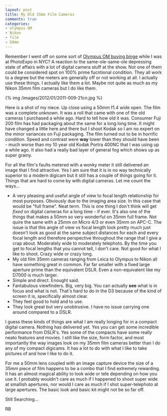 ```yaml
---
layout: post
title: My Old 35mm Film Cameras
comments: true
categories:
- olympus OM
- Nikon
- film
- 50mm
---
```

Remember I went off on some sort of [Olympus OM buying binge](http://photo.rwboyer.com/2011/11/03/photoplus-gear-follow-up/) while I was at PhotoExpo in NYC? A reaction to the same-ole-same-ole depressing state of affairs with a lot of digital camera stuff at the show. Not one of them could be considered spot on 100% prime fucntional condition. They all work to a degree but the meters are generally off or not working at all. I actually use these things. I actually like them a lot. Maybe not quite as much as my Nikon 35mm film cameras but I do like them.

{% img /images/2012/01/2011-009-21cn.jpg %}

<!--more-->

Here is a shot of my niece. Up close using a 50mm f1.4 wide open. The film was a complete unknown. It was a roll that came with one of the old cameras I purchased a while ago. Hard to tell how old it was. Consumer Fuji 200 film has had packaging about the same for a long long time. It might have changed a little here and there but I shoot Kodak so I am no expert on the minor variances on Fuji packaging. The film turned out to be in horrific condition. Speed and contrast were **way** lower than they should have been - much worse than my 10 year old Kodak Portra 400NC that I was using up a while ago. It also had a really bad layer of general fog which shows up as super grainy.

For all the film's faults metered with a wonky meter it still delivered an image that I find attractive. Yes I am sure that it is in no way technically superior to a modern digicam but it still has a couple of things going for it. Things that are hard to come by with digital cameras. Let me count the ways… 

* A very pleasing and useful angle of view to focal length relationship for most purposes. Obviously due to the imaging area size. In this case that would be "full frame". Neat term. This is one thing I don't think will get *fixed* on digital cameras for a long time - if ever. It's also one of the things that makes a 50mm so very wonderful on 35mm full frame. Not quire the same with a 25mm on Micro 4/3 or even 35mm on APC-C. The issue is that this angle of view vs focal length look pretty much just doesn't look as good at the same subject distances for each and every focal length and therefore perspective throughout the range that I give a crap about. Moderately wide to moderately telephoto. By the time you get to focal lengths that you cannot tell, I don't care. Not good for what I like to shoot. Crazy wide or crazy long.
* My old film 35mm cameras ranging from Leica to Olympus to Nikon all have something great in common. Far far smaller with a fixed large aperture prime than the equivalent DSLR. Even a non-equivalent like my D7000 is much larger. 
* Simple and direct. Enought said.
* Fantabulous viewfinders. Big, very big. You can actually **see** what is in focus and what is not. That's hard to do in the D3 because of the kind of screen it is, specifically almost clear.
* They feel good to hold and to use.
* They look great but very unobtrusive. I have no issue carrying one around compared to a DSLR.

I guess these kinds of things are what I am really longing for in a compact digital camera. Nothing has delivered yet. Yes you can get some incredible performance from DSLR's. Yes some of the compacts have some really neato features and movies. I still like the size, form factor, and most importantly the way images look on my 35mm film cameras better than I do any of my compact digicams. It has a lot to do with what I like to take pictures of and how I like to do it. 

For me a 50mm lens coupled with an image capture device the size of a 35mm piece of film happens to be a combo that I find extremely rewarding. It has an almost magical ability to look wide or tele depending on how you use it. I probably wouldn't care as much if I happened to shoot super wide at smallish apertures, nor would I care as much if I shot super-telephoto at large apertures. The basic look and basic kit might not be so far off. 

Still Searching…

RB

